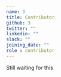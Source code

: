 ```yaml
---
name: 3
title: Contributor
github: 3
twitter: ""
linkedin: ""
slack: ""
joining_date: ""
role : contributor
---
```


Still waiting for this
